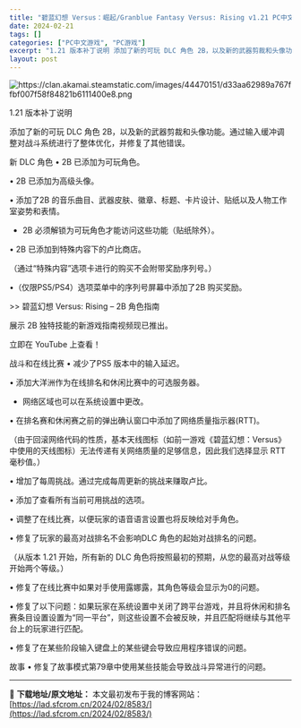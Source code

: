 ```yaml
---
title: "碧蓝幻想 Versus：崛起/Granblue Fantasy Versus: Rising v1.21 PC中文分享"
date: 2024-02-21
tags: []
categories: ["PC中文游戏", "PC游戏"]
excerpt: "1.21 版本补丁说明 添加了新的可玩 DLC 角色 2B，以及新的武器剪裁和头像功能。通过输入缓冲调整对战斗系统进行了整体优化，并修复了其他错误。 新 DLC 角色 • 2B 已添加为可玩角色。 • 2B 已添加为高级头像。 • 添加了2B 的音乐曲目、武器皮肤、徽章、标题、卡片设计、贴纸以及人物&hellip;"
layout: post
---
```


<img class="transparent aligncenter" src="https://clan.akamai.steamstatic.com/images/44470151/d33aa62989a767ffbf007f58f84821b6111400e8.png" alt="https://clan.akamai.steamstatic.com/images/44470151/d33aa62989a767ffbf007f58f84821b6111400e8.png" />

1.21 版本补丁说明

添加了新的可玩 DLC 角色 2B，以及新的武器剪裁和头像功能。通过输入缓冲调整对战斗系统进行了整体优化，并修复了其他错误。

新 DLC 角色
• 2B 已添加为可玩角色。

• 2B 已添加为高级头像。

• 添加了2B 的音乐曲目、武器皮肤、徽章、标题、卡片设计、贴纸以及人物工作室姿势和表情。

- 2B 必须解锁为可玩角色才能访问这些功能（贴纸除外）。

• 2B 已添加到特殊内容下的卢比商店。

（通过“特殊内容”选项卡进行的购买不会附带奖励序列号。）

•（仅限PS5/PS4）选项菜单中的序列号屏幕中添加了2B 购买奖励。

&gt;&gt; 碧蓝幻想 Versus: Rising – 2B 角色指南

展示 2B 独特技能的新游戏指南视频现已推出。

立即在 YouTube 上查看！

战斗和在线比赛
• 减少了PS5 版本中的输入延迟。

• 添加大洋洲作为在线排名和休闲比赛中的可选服务器。

- 网络区域也可以在系统设置中更改。

• 在排名赛和休闲赛之前的弹出确认窗口中添加了网络质量指示器(RTT)。

（由于回滚网络代码的性质，基本天线图标（如前一游戏《碧蓝幻想：Versus》中使用的天线图标）无法传递有关网络质量的足够信息，因此我们选择显示 RTT 毫秒值。）

• 增加了每周挑战。通过完成每周更新的挑战来赚取卢比。

• 添加了查看所有当前可用挑战的选项。

• 调整了在线比赛，以便玩家的语音语言设置也将反映给对手角色。

• 修复了玩家的最高对战排名不会影响DLC 角色的起始对​​战排名的问题。

（从版本 1.21 开始，所有新的 DLC 角色将按照最初的预期，从您的最高对战等级开始两个等级。）

• 修复了在线比赛中如果对手使用露娜露，其角色等级会显示为0的问题。

• 修复了以下问题：如果玩家在系统设置中关闭了跨平台游戏，并且将休闲和排名赛条目设置设置为“同一平台”，则这些设置不会被反映，并且匹配将继续与其他平台上的玩家进行匹配。

• 修复了在某些阶段输入键盘上的某些键会导致应用程序错误的问题。

故事
• 修复了故事模式第79章中使用某些技能会导致战斗异常进行的问题。

---
📖 **下载地址/原文地址：** 本文最初发布于我的博客网站：[https://lad.sfcrom.cn/2024/02/8583/](https://lad.sfcrom.cn/2024/02/8583/)
